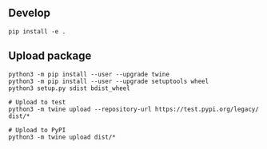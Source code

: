 
## Develop

`pip install -e .`

## Upload package

    python3 -m pip install --user --upgrade twine
    python3 -m pip install --user --upgrade setuptools wheel
    python3 setup.py sdist bdist_wheel

    # Upload to test
    python3 -m twine upload --repository-url https://test.pypi.org/legacy/ dist/*

    # Upload to PyPI
    python3 -m twine upload dist/*